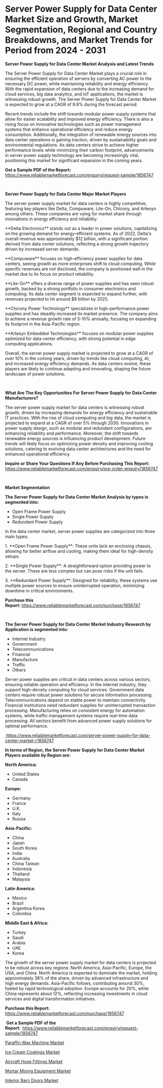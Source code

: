 <p><h1>Server Power Supply for Data Center Market Size and Growth, Market Segmentation, Regional and Country Breakdowns, and Market Trends for Period from 2024 -  2031</h1></p><p><strong>Server Power Supply for Data Center Market Analysis and Latest Trends</strong></p>
<p><p>The Server Power Supply for Data Center Market plays a crucial role in ensuring the efficient operation of servers by converting AC power to the necessary DC power, while maintaining reliability and energy efficiency. With the rapid expansion of data centers due to the increasing demand for cloud services, big data analytics, and IoT applications, the market is witnessing robust growth. The Server Power Supply for Data Center Market is expected to grow at a CAGR of 9.9% during the forecast period. </p><p>Recent trends include the shift towards modular power supply systems that allow for easier scalability and improved energy efficiency. There is also a rising focus on innovative technologies such as power management systems that enhance operational efficiency and reduce energy consumption. Additionally, the integration of renewable energy sources into data center operations is gaining traction, driven by sustainability goals and environmental regulations. As data centers strive to achieve higher performance levels while minimizing their carbon footprint, advancements in server power supply technology are becoming increasingly vital, positioning this market for significant expansion in the coming years.</p></p>
<p><strong>Get a Sample PDF of the Report:&nbsp;</strong> <a href="https://www.reliablemarketforecast.com/enquiry/request-sample/1856747?utm_campaign=1755&utm_medium=2&utm_source=Github&utm_content=ia&utm_term=20102024&utm_id=server-power-supply-for-data-center">https://www.reliablemarketforecast.com/enquiry/request-sample/1856747</a></p>
<p>&nbsp;</p>
<p><strong>Server Power Supply for Data Center Major Market Players</strong></p>
<p><p>The server power supply market for data centers is highly competitive, featuring key players like Delta, Compuware, Lite-On, Chicony, and Artesyn among others. These companies are vying for market share through innovations in energy efficiency and reliability.</p><p>**Delta Electronics** stands out as a leader in power solutions, capitalizing on the growing demand for energy-efficient systems. As of 2022, Delta's overall revenue was approximately $12 billion, with a significant portion derived from data center solutions, reflecting a strong growth trajectory driven by increased server demands.</p><p>**Compuware** focuses on high-efficiency power supplies for data centers, seeing growth as more enterprises shift to cloud computing. While specific revenues are not disclosed, the company is positioned well in the market due to its focus on product reliability.</p><p>**Lite-On** offers a diverse range of power supplies and has seen robust growth, backed by a strong portfolio in consumer electronics and computing. Its data center segment is expected to expand further, with revenues projected to hit around $8 billion by 2025.</p><p>**Chicony Power Technology** specializes in high-performance power supplies and has steadily increased its market presence. The company aims to achieve a revenue growth rate of 5-10% annually, focusing on expanding its footprint in the Asia-Pacific region.</p><p>**Artesyn Embedded Technologies** focuses on modular power supplies optimized for data center efficiency, with strong potential in edge computing applications. </p><p>Overall, the server power supply market is projected to grow at a CAGR of over 10% in the coming years, driven by trends like cloud computing, AI, and increased energy efficiency demands. As data centers evolve, these players are likely to continue adapting and innovating, shaping the future landscape of power solutions.</p></p>
<p>&nbsp;</p>
<p><strong>What Are The Key Opportunities For Server Power Supply for Data Center Manufacturers?</strong></p>
<p><p>The server power supply market for data centers is witnessing robust growth, driven by increasing demands for energy efficiency and sustainable IT practices. With the rise of cloud computing and big data, the market is projected to expand at a CAGR of over 5% through 2030. Innovations in power supply design, such as modular and redundant configurations, are enhancing reliability and performance. Moreover, the shift towards renewable energy sources is influencing product development. Future trends will likely focus on optimizing power density and improving cooling solutions, catering to evolving data center architectures and the need for enhanced operational efficiency.</p></p>
<p><strong>Inquire or Share Your Questions If Any Before Purchasing This Report:</strong> <a href="https://www.reliablemarketforecast.com/enquiry/pre-order-enquiry/1856747?utm_campaign=1755&utm_medium=2&utm_source=Github&utm_content=ia&utm_term=20102024&utm_id=server-power-supply-for-data-center">https://www.reliablemarketforecast.com/enquiry/pre-order-enquiry/1856747</a></p>
<p>&nbsp;</p>
<p><strong>Market Segmentation</strong></p>
<p><strong>The Server Power Supply for Data Center Market Analysis by types is segmented into:</strong></p>
<p><ul><li>Open Frame Power Supply</li><li>Single Power Supply</li><li>Redundant Power Supply</li></ul></p>
<p><p>In the data center market, server power supplies are categorized into three main types: </p><p>1. **Open Frame Power Supply**: These units lack an enclosing chassis, allowing for better airflow and cooling, making them ideal for high-density setups. </p><p>2. **Single Power Supply**: A straightforward option providing power to the server. These are less complex but can pose risks if the unit fails.</p><p>3. **Redundant Power Supply**: Designed for reliability, these systems use multiple power sources to ensure uninterrupted operation, minimizing downtime in critical environments.</p></p>
<p><strong>Purchase this Report:&nbsp;</strong><a href="https://www.reliablemarketforecast.com/purchase/1856747?utm_campaign=1755&utm_medium=2&utm_source=Github&utm_content=ia&utm_term=20102024&utm_id=server-power-supply-for-data-center">https://www.reliablemarketforecast.com/purchase/1856747</a></p>
<p>&nbsp;</p>
<p><strong>The Server Power Supply for Data Center Market Industry Research by Application is segmented into:</strong></p>
<p><ul><li>Internet Industry</li><li>Government</li><li>Telecommunications</li><li>Financial</li><li>Manufacture</li><li>Traffic</li><li>Others</li></ul></p>
<p><p>Server power supplies are critical in data centers across various sectors, ensuring reliable operation and efficiency. In the internet industry, they support high-density computing for cloud services. Government data centers require robust power solutions for secure information processing. Telecommunications depend on stable power to maintain connectivity. Financial institutions need redundant supplies for uninterrupted transaction processing. Manufacturing relies on consistent energy for automation systems, while traffic management systems require real-time data processing. All sectors benefit from advanced power supply solutions for optimal performance.</p></p>
<p><a href="https://www.reliablemarketforecast.com/server-power-supply-for-data-center-market-r1856747?utm_campaign=1755&utm_medium=2&utm_source=Github&utm_content=ia&utm_term=20102024&utm_id=server-power-supply-for-data-center">&nbsp;https://www.reliablemarketforecast.com/server-power-supply-for-data-center-market-r1856747</a></p>
<p><strong>In terms of Region, the Server Power Supply for Data Center Market Players available by Region are:</strong></p>
<p>
    <p> <strong> North America: </strong>
        <ul>
            <li>United States</li>
            <li>Canada</li>
        </ul>
        </p> 
    <p> <strong> Europe: </strong>
        <ul>
            <li>Germany</li>
            <li>France</li>
            <li>U.K.</li>
            <li>Italy</li>
            <li>Russia</li>
        </ul>
        </p> 
    <p> <strong> Asia-Pacific: </strong>
        <ul>
            <li>China</li>
            <li>Japan</li>
            <li>South Korea</li>
            <li>India</li>
            <li>Australia</li>
            <li>China Taiwan</li>
            <li>Indonesia</li>
            <li>Thailand</li>
            <li>Malaysia</li>
        </ul>
        </p> 
    <p> <strong> Latin America: </strong>
        <ul>
            <li>Mexico</li>
            <li>Brazil</li>
            <li>Argentina Korea</li>
            <li>Colombia</li>
        </ul>
        </p> 
    <p> <strong> Middle East & Africa: </strong>
        <ul>
            <li>Turkey</li>
            <li>Saudi</li>
            <li>Arabia</li>
            <li>UAE</li>
            <li>Korea</li>
        </ul>
    </p>
    </p>
<p><p>The growth of the server power supply market for data centers is projected to be robust across key regions: North America, Asia-Pacific, Europe, the USA, and China. North America is expected to dominate the market, holding approximately 38% of the share, driven by advanced infrastructure and high energy demands. Asia-Pacific follows, contributing around 30%, fueled by rapid technological adoption. Europe accounts for 20%, while China represents about 12%, reflecting increasing investments in cloud services and digital transformation initiatives.</p></p>
<p><strong>Purchase this Report: </strong><a href="https://www.reliablemarketforecast.com/purchase/1856747?utm_campaign=1755&utm_medium=2&utm_source=Github&utm_content=ia&utm_term=20102024&utm_id=server-power-supply-for-data-center">https://www.reliablemarketforecast.com/purchase/1856747</a></p>
<p>&nbsp;<strong>Get a Sample PDF of the Report:&nbsp;&nbsp;</strong><a href="https://www.reliablemarketforecast.com/enquiry/request-sample/1856747?utm_campaign=1755&utm_medium=2&utm_source=Github&utm_content=ia&utm_term=20102024&utm_id=server-power-supply-for-data-center">https://www.reliablemarketforecast.com/enquiry/request-sample/1856747</a></p>
<p><strong></strong></p>
<p><p><a href="https://issuu.com/reportprime-2/docs/paraffin-wax-machine-market-size-20_85e3474539c800?utm_campaign=1755&utm_medium=2&utm_source=Github&utm_content=ia&utm_term=20102024&utm_id=server-power-supply-for-data-center">Paraffin Wax Machine Market</a></p><p><a href="https://www.linkedin.com/pulse/ice-cream-coatings-market-pulse-59-expansion-blueprint-2024-2031-cf25e?utm_campaign=1755&utm_medium=2&utm_source=Github&utm_content=ia&utm_term=20102024&utm_id=server-power-supply-for-data-center">Ice Cream Coatings Market</a></p><p><a href="https://www.linkedin.com/pulse/unlocking-growth-potential-strategic-analysis-aircraft-4abte?utm_campaign=1755&utm_medium=2&utm_source=Github&utm_content=ia&utm_term=20102024&utm_id=server-power-supply-for-data-center">Aircraft Hose Fittings Market</a></p><p><a href="https://www.linkedin.com/pulse/unveiling-market-trends-global-mortar-mixing-equipment-pgbee?utm_campaign=1755&utm_medium=2&utm_source=Github&utm_content=ia&utm_term=20102024&utm_id=server-power-supply-for-data-center">Mortar Mixing Equipment Market</a></p><p><a href="https://www.linkedin.com/pulse/future-interior-barn-doors-market-global-forecast-trends-2024-aod7e?utm_campaign=1755&utm_medium=2&utm_source=Github&utm_content=ia&utm_term=20102024&utm_id=server-power-supply-for-data-center">Interior Barn Doors Market</a></p></p>